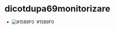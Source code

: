 # dicotdupa69monitorizare
- ![#1589F0](https://via.placeholder.com/15/1589F0/000000?text=+) `#1589F0
